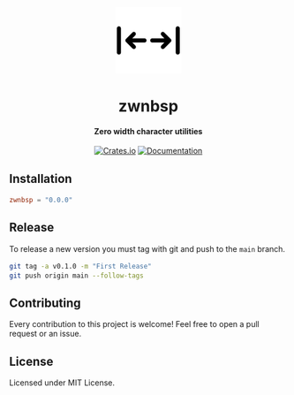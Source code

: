 <div>
  <div align="center" style="display: block; text-align: center;">
    <img src="https://raw.githubusercontent.com/EstebanBorai/zwnbsp/main/assets/icon.png" height="120" width="120" />
  </div>
  <h1 align="center">zwnbsp</h1>
  <h4 align="center">Zero width character utilities</h4>
</div>

<div align="center">

  [![Crates.io](https://img.shields.io/crates/v/zwnbsp.svg)](https://crates.io/crates/zwnbsp)
  [![Documentation](https://docs.rs/zwnbsp/badge.svg)](https://docs.rs/zwnbsp)

</div>

## Installation

```toml
zwnbsp = "0.0.0"
```

## Release

To release a new version you must tag with git and push to the `main` branch.

```bash
git tag -a v0.1.0 -m "First Release"
git push origin main --follow-tags
```

## Contributing

Every contribution to this project is welcome! Feel free to open a pull request or an issue.

## License

Licensed under MIT License.
